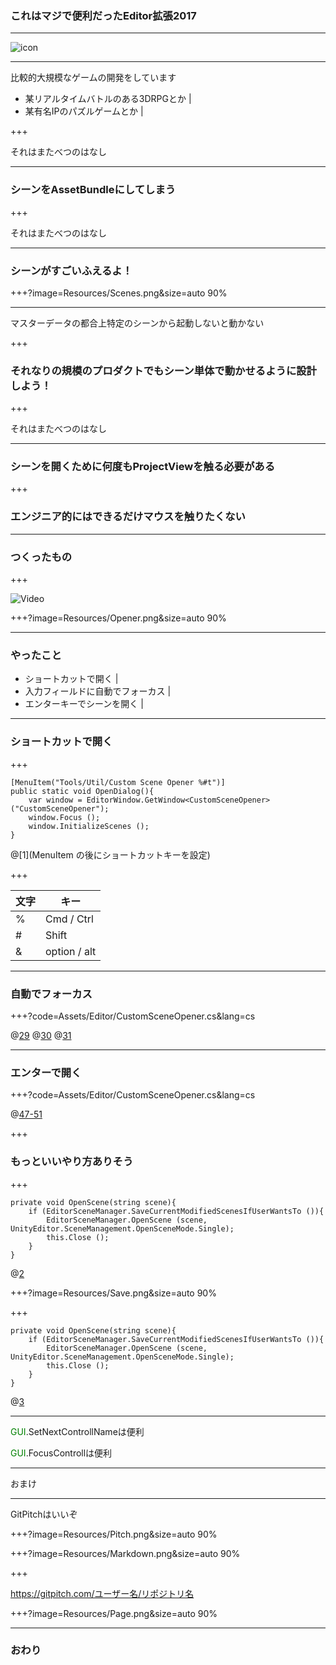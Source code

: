 ### これはマジで便利だったEditor拡張2017
---

![icon](https://github.com/K-U-.png)

---

比較的大規模なゲームの開発をしています
- 某リアルタイムバトルのある3DRPGとか |
- 某有名IPのパズルゲームとか |

+++

それはまたべつのはなし

---

### シーンをAssetBundleにしてしまう

+++

それはまたべつのはなし

---

### シーンがすごいふえるよ！
+++?image=Resources/Scenes.png&size=auto 90%

---

マスターデータの都合上特定のシーンから起動しないと動かない

+++

### それなりの規模のプロダクトでもシーン単体で動かせるように設計しよう！

+++

それはまたべつのはなし

---

### シーンを開くために何度もProjectViewを触る必要がある

+++

### エンジニア的にはできるだけマウスを触りたくない

---

### つくったもの

+++

![Video](https://player.vimeo.com/video/246468229)

+++?image=Resources/Opener.png&size=auto 90%

---



### やったこと

- ショートカットで開く |
- 入力フィールドに自動でフォーカス |
- エンターキーでシーンを開く |

---

### ショートカットで開く

+++

```
[MenuItem("Tools/Util/Custom Scene Opener %#t")]
public static void OpenDialog(){
    var window = EditorWindow.GetWindow<CustomSceneOpener> ("CustomSceneOpener");
    window.Focus ();
    window.InitializeScenes ();
}
```

@[1](MenuItem の後にショートカットキーを設定)

+++

| 文字 | キー |
| ---- | ---- |
| % | Cmd / Ctrl |
| # | Shift |
| & | option / alt |

---

### 自動でフォーカス

+++?code=Assets/Editor/CustomSceneOpener.cs&lang=cs

@[29](GUIに名前をつける)
@[30](GUIを生成する)
@[31](名前を指定してフォーカスする)

---

### エンターで開く

+++?code=Assets/Editor/CustomSceneOpener.cs&lang=cs

@[47-51](キー入力を見てひらく)

+++

### もっといいやり方ありそう

+++

```
private void OpenScene(string scene){
    if (EditorSceneManager.SaveCurrentModifiedScenesIfUserWantsTo ()){
        EditorSceneManager.OpenScene (scene, UnityEditor.SceneManagement.OpenSceneMode.Single);
        this.Close ();
    }
}
```

@[2](変更を保存するか確認するダイアログを表示する)

+++?image=Resources/Save.png&size=auto 90%

+++

```
private void OpenScene(string scene){
    if (EditorSceneManager.SaveCurrentModifiedScenesIfUserWantsTo ()){
        EditorSceneManager.OpenScene (scene, UnityEditor.SceneManagement.OpenSceneMode.Single);
        this.Close ();
    }
}
```
@[3](キャンセル以外でtrueなので実際にシーンを開く)

---

<font color="green">GUI</font>.SetNextControllNameは便利

<font color="green">GUI</font>.FocusControllは便利


---

おまけ

---

GitPitchはいいぞ

+++?image=Resources/Pitch.png&size=auto 90%

+++?image=Resources/Markdown.png&size=auto 90%

+++

https://gitpitch.com/ユーザー名/リポジトリ名

+++?image=Resources/Page.png&size=auto 90%

---

### おわり
